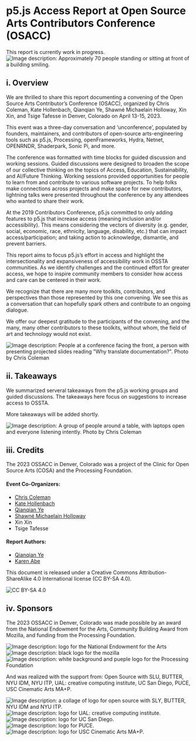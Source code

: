 # p5.js Access Report at Open Source Arts Contributors Conference (OSACC) 
This report is currently work in progress.
![Image description: Approximately 70 people standing or sitting at front of a building smiling.](0-images/group-chris.jpeg)
## i. Overview
We are thrilled to share this report documenting a convening of the Open Source Arts Contributor’s Conference (OSACC), organized by Chris Coleman, Kate Hollenbach, Qianqian Ye, Shawné Michaelain Holloway, Xin Xin, and Tsige Tafesse in Denver, Colorado on April 13-15, 2023.

This event was a three-day conversation and ‘unconference’, populated by founders, maintainers, and contributors of open-source arts-engineering tools such as p5.js, Processing, openFrameworks, Hydra, Netnet, OPENRNDR, Shaderpark, Sonic Pi, and more.

The conference was formatted with time blocks for guided discussion and working sessions. Guided discussions were designed to broaden the scope of our collective thinking on the topics of Access, Education, Sustainability, and AI/Future Thinking. Working sessions provided opportunities for people to learn from and contribute to various software projects. To help folks make connections across projects and make space for new contributors, lightning talks were presented throughout the conference by any attendees who wanted to share their work.

At the 2019 Contributors Conference, p5.js committed to only adding features to p5.js that increase access (meaning inclusion and/or accessibility). This means considering the vectors of diversity (e.g. gender, social, economic, race, ethnicity, language, disability, etc.) that can impact access/participation; and taking action to acknowledge, dismantle, and prevent barriers.

This report aims to focus p5.js’s effort in access and highlight the intersectionality and expansiveness of accessibility work in OSSTA communities. As we identify challenges and the continued effort for greater access, we hope to inspire community members to consider how access and care can be centered in their work.

We recognize that there are many more toolkits, contributors, and perspectives than those represented by this one convening. We see this as a conversation that can hopefully spark others and contribute to an ongoing dialogue.

We offer our deepest gratitude to the participants of the convening, and the many, many other contributors to these toolkits, without whom, the field of art and technology would not exist. 

![Image description: People at a conference facing the front, a person with presenting projected slides reading "Why translate documentation?". Photo by Chris Coleman](0-images/translation-chris.png)

## ii. Takeaways
We summarized serveral takeaways from the p5.js working groups and guided discussions. The takeaways here focus on suggestions to increase access to OSSTA.

More takeaways will be added shortly.

![Image description: A group of people around a table, with laptops open and everyone listening intently. Photo by Chris Coleman](0-images/discussion-chris.jpeg)

## iii. Credits
The 2023 OSSACC in Denver, Colorado was a project of the Clinic for Open Source Arts (COSA) and the Processing Foundation.

#### Event Co-Organizers:
 * [Chris Coleman](https://digitalcoleman.com/)
 * [Kate Hollenbach](https://www.katehollenbach.com/)
 * [Qianqian Ye](http://qianqianye.com)
 * [Shawné Michaelain Holloway](https://shawnemichaelainholloway.com/)
 * Xin Xin
 * Tsige Tafesse

#### Report Authors:
 * [Qianqian Ye](http://qianqianye.com)
 * [Karen Abe](http://karenabe.com)

This document is released under a Creative Commons Attribution-ShareAlike 4.0 International license (CC BY-SA 4.0).

![CC BY-SA 4.0](0-images/by-sa_small.png)

## iv. Sponsors
The 2023 OSSACC in Denver, Colorado was made possible by an award from the National Endowment for the Arts, Community Building Award from Mozilla, and funding from the Processing Foundation.

![Image description: logo for the National Endowment for the Arts](0-images/credits-artsgov.jpeg)
![Image description: black logo for the mozilla](0-images/credits-mozilla.png)
![Image description: white background and pueple logo for the Processing Foundation](0-images/credits-processing.png)

And was realized with the support from: Open Source with SLU, BUTTER, NYU IDM, NYU ITP, UAL: creative computing institute, UC San Diego, PUCE, USC Cinematic Arts MA+P.

![Image description: a collage of logo for open source with SLY, BUTTER, NYU IDM and NYU ITP.](0-images/credits-1.png)
![Image description: logo for UAL: creative computing institute. ](0-images/credits-ual.png)
![Image description: logo for UC San Diego.](0-images/credits-ucsd.png)
![Image description: logo for PUCE.](0-images/credits-puce.png)
![Image description: logo for USC Cinematic Arts MA+P.](0-images/credits-map.png)


